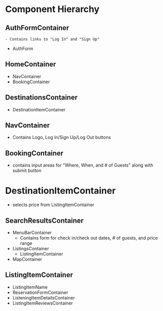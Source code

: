# Component Hierarchy

## AuthFormContainer
    - Contains links to "Log In" and "Sign Up"
  - AuthForm

## HomeContainer
  - NavContainer
  - BookingContainer


## DestinationsContainer
  - DestinationItemContainer

## NavContainer
  - Contains Logo, Log In/Sign Up/Log Out buttons

## BookingContainer
  - contains input areas for "Where, When, and # of Guests" along with submit button

# DestinationItemContainer
  - selects price from ListingItemContainer

## SearchResultsContainer
  - MenuBarContainer
    - Contains form for check in/check out dates, # of guests, and price range
  - ListingsContainer
    - ListingItemContainer
  - MapContainer

## ListingItemContainer
  - ListingItemName
  - ReservationFormContainer
  - ListeningItemDetailsContainer
  - ListingItemReviewsContainer
